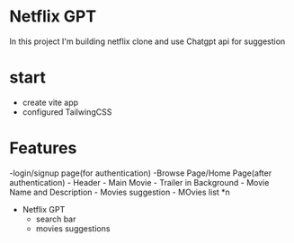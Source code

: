# Netflix GPT
In this project I'm building netflix clone and use Chatgpt api for suggestion

# start
- create vite app
- configured TailwingCSS

# Features
-login/signup page(for authentication)
-Browse Page/Home Page(after authentication)
    - Header
    - Main Movie
        - Trailer in Background
        - Movie Name and Description
    - Movies suggestion
        - MOvies list *n
- Netflix GPT
    - search bar
    - movies suggestions